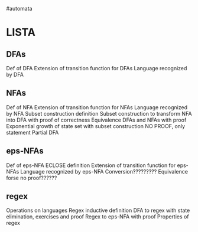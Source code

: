 #automata 
# LISTA
## DFAs
Def of DFA
Extension of transition function for DFAs
Language recognized by DFA
## NFAs
Def of NFA
Extension of transition function for NFAs
Language recognized by NFA
Subset construction definition
Subset construction to transform NFA into DFA with proof of correctness
Equivalence DFAs and NFAs with proof 
Exponential growth of state set with subset construction NO PROOF, only statement
Partial DFA
## eps-NFAs
Def of eps-NFA
ECLOSE definition
Extension of transition function for eps-NFAs
Language recognized by eps-NFA
Conversion?????????
Equivalence forse no proof??????
## regex
Operations on languages
Regex inductive definition
DFA to regex with state elimination, exercises and proof
Regex to eps-NFA with proof 
Properties of regex


